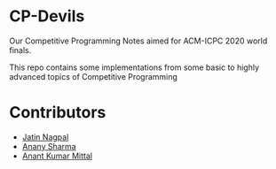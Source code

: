 # CP-Devils
Our Competitive Programming Notes aimed for ACM-ICPC 2020 world finals.

This repo contains some implementations from some basic to highly advanced topics of Competitive Programming

# Contributors
- [Jatin Nagpal](https://github.com/Jatin-Nagpal)
- [Anany Sharma](https://github.com/sharma235)
- [Anant Kumar Mittal](https://github.com/coderanant)
